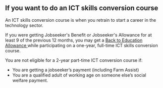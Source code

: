##  If you want to do an ICT skills conversion course

An ICT skills conversion course is when you retrain to start a career in the
technology sector.

If you were getting Jobseeker's Benefit or Jobseeker's Allowance for at least
9 of the previous 12 months, you may get a [ Back to Education Allowance
](/en/social-welfare/back-to-education/back-to-education-allowance/) while
participating on a one-year, full-time ICT skills conversion course.

You are not eligible for a 2-year part-time ICT conversion course if:

  * You are getting a jobseeker’s payment (including Farm Assist) 
  * You are a qualified adult of working age on someone else’s social welfare payment. 
